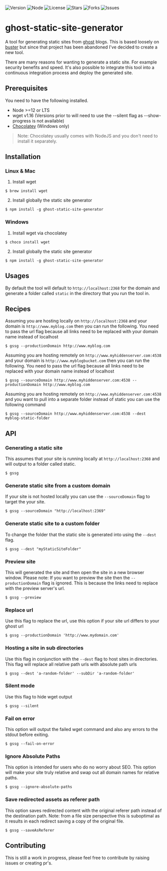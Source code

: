 ![Version](https://img.shields.io/badge/version-v1.1.4-blue.svg)
![Node](https://img.shields.io/badge/node-%3E%3D%2012.0.0-brightgreen.svg)
![License](https://img.shields.io/github/license/Fried-Chicken/ghost-static-site-generator.svg)
![Stars](https://img.shields.io/github/stars/Fried-Chicken/ghost-static-site-generator.svg)
![Forks](https://img.shields.io/github/forks/Fried-Chicken/ghost-static-site-generator.svg)
![Issues](https://img.shields.io/github/issues/Fried-Chicken/ghost-static-site-generator.svg)
# ghost-static-site-generator
A tool for generating static sites from [ghost](https://ghost.org/) blogs. This is based loosely on [buster](https://github.com/axitkhurana/buster) but since that project has been abandoned I've decided to create a new tool. 

There are many reasons for wanting to generate a static site. For example security benefits and speed. It's also possible to integrate this tool into a continuous integration process and deploy the generated site.

## Prerequisites
You need to have the following installed.
- Node >=12 or LTS
- wget v1.16 (Versions prior to will need to use the --silent flag as --show-progress is not available)
- [Chocolatey](https://docs.chocolatey.org/en-us/choco/setup) (Windows only)

>Note: Chocolatey usually comes with NodeJS and you don't need to install it separately.

## Installation

### Linux & Mac
1. Install wget
```
$ brew install wget
```
2. Install globally the static site generator
```
$ npm install -g ghost-static-site-generator
```

### Windows
1. Install wget via chocolatey
```
$ choco install wget
```
2. Install globally the static site generator
```
$ npm install -g ghost-static-site-generator
```


## Usages
By default the tool will default to `http://localhost:2368` for the domain and generate a folder called `static` in the directory that you run the tool in.

## Recipes
Assuming you are hosting locally on `http://localhost:2368` and your domain is `http://www.myblog.com` then you can run the following. You need to pass the url flag because all links need to be replaced with your domain name instead of localhost
```
$ gssg --productionDomain http://www.myblog.com
```

Assuming you are hosting remotely on `http://www.myhiddenserver.com:4538` and your domain is `http://www.myblogbucket.com` then you can run the following. You need to pass the url flag because all links need to be replaced with your domain name instead of localhost
```
$ gssg --sourceDomain http://www.myhiddenserver.com:4538 --productionDomain http://www.myblog.com
```

Assuming you are hosting remotely on `http://www.myhiddenserver.com:4538` and you want to pull into a separate folder instead of static you can use the following command
```
$ gssg --sourceDomain http://www.myhiddenserver.com:4538 --dest myblog-static-folder
```

## API 
### Generating a static site
This assumes that your site is running locally at `http://localhost:2368` and will output to a folder called static.
```
$ gssg
```

### Generate static site from a custom domain
If your site is not hosted locally you can use the `--sourceDomain` flag to target the your site.
```
$ gssg --sourceDomain "http://localhost:2369"
```

### Generate static site to a custom folder
To change the folder that the static site is generated into using the `--dest` flag.
```
$ gssg --dest "myStaticSiteFolder"
```

### Preview site
This will generated the site and then open the site in a new browser window. Please note: If you want to preview the site then the `--productionDomain` flag is ignored. This is because the links need to replace with the preview server's url.
```
$ gssg --preview
```

### Replace url
Use this flag to replace the url, use this option if your site url differs to your ghost url
```
$ gssg --productionDomain 'http://www.mydomain.com'
```

### Hosting a site in sub directories
Use this flag in conjunction with the `--dest` flag to host sites in directories. This flag will replace all relative path urls with absolute path urls
```
$ gssg --dest 'a-random-folder' --subDir 'a-random-folder'
```

### Silent mode
Use this flag to hide wget output
```
$ gssg --silent
```

### Fail on error
This option will output the failed wget command and also any errors to the stdout before exiting.
```
$ gssg --fail-on-error
```

### Ignore Absolute Paths
This option is intended for users who do no worry about SEO. This option will make your site truly relative and swap out all domain names for relative paths.
```
$ gssg --ignore-absolute-paths
```

### Save redirected assets as referer path
This option saves redirected content with the original referer path instead of the destination path. Note: from a file size perspective this is suboptimal as it results in each redirect saving a copy of the original file.
```
$ gssg --saveAsReferer
```

## Contributing

This is still a work in progress, please feel free to contribute by raising issues or creating pr's.

